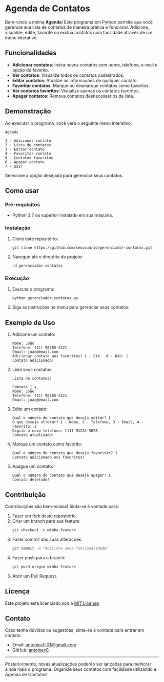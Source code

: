 # Agenda de Contatos

Bem-vindo a minha **Agenda**! Este programa em Python permite que você gerencie sua lista de contatos de maneira prática e funcional. Adicione, visualize, edite, favorite ou exclua contatos com facilidade através de um menu interativo.

## Funcionalidades

- **Adicionar contatos**: Insira novos contatos com nome, telefone, e-mail e opção de favorito.
- **Ver contatos**: Visualize todos os contatos cadastrados.
- **Editar contatos**: Atualize as informações de qualquer contato.
- **Favoritar contatos**: Marque ou desmarque contatos como favoritos.
- **Ver contatos favoritos**: Visualize apenas os contatos favoritos.
- **Apagar contatos**: Remova contatos desnecessários da lista.

## Demonstração

Ao executar o programa, você verá o seguinte menu interativo:

```
Agenda

1 - Adicionar contato
2 - Lista de contatos
3 - Editar contato
4 - Favoritar contato
5 - Contatos favoritos
6 - Apagar contato
7 - Sair
```

Selecione a opção desejada para gerenciar seus contatos.

## Como usar

### Pré-requisitos
- Python 3.7 ou superior instalado em sua máquina.

### Instalação
1. Clone este repositório:
   ```bash
   git clone https://github.com/seuusuario/gerenciador-contatos.git
   ```
2. Navegue até o diretório do projeto:
   ```bash
   cd gerenciador-contatos
   ```

### Execução
1. Execute o programa:
   ```bash
   python gerenciador_contatos.py
   ```
2. Siga as instruções no menu para gerenciar seus contatos.

## Exemplo de Uso

1. Adicione um contato:
   ```
   Nome: João
   Telefone: (11) 98765-4321
   Email: joao@email.com
   Adicionar contato aos favoritos? 1 - Sim   0 - Não: 1
   Contato adicionado!
   ```
2. Liste seus contatos:
   ```
   Lista de contatos:

   Contato 1 ★
   Nome: João
   Telefone: (11) 98765-4321
   Email: joao@email.com
   ```
3. Edite um contato:
   ```
   Qual o número do contato que deseja editar? 1
   O que deseja alterar? 1 - Nome, 2 - Telefone, 3 - Email, 4 - Favorito: 2
   Digite o novo telefone: (11) 91234-5678
   Contato atualizado!
   ```
4. Marque um contato como favorito:
   ```
   Qual o número do contato que deseja favoritar? 1
   Contato adicionado aos favoritos!
   ```
5. Apague um contato:
   ```
   Qual o número do contato que deseja apagar? 1
   Contato deletado!
   ```

## Contribuição
Contribuições são bem-vindas! Sinta-se à vontade para:

1. Fazer um fork deste repositório.
2. Criar um branch para sua feature:
   ```bash
   git checkout -b minha-feature
   ```
3. Fazer commit das suas alterações:
   ```bash
   git commit -m "Adiciona nova funcionalidade"
   ```
4. Fazer push para o branch:
   ```bash
   git push origin minha-feature
   ```
5. Abrir um Pull Request.

## Licença

Este projeto está licenciado sob a [MIT License](LICENSE).

## Contato

Caso tenha dúvidas ou sugestões, sinta-se à vontade para entrar em contato:
- Email: antoniocfl.01@gmail.com
- GitHub: [antoinec8](https://github.com/antoinec8)

---
Posteriormente, novas atualizações poderão ser lançadas para melhorar ainda mais o programa.
Organize seus contatos com facilidade utilizando a Agenda de Contatos!

